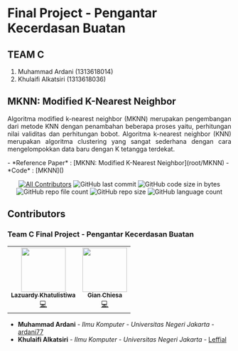 # Final Project - Pengantar Kecerdasan Buatan

## TEAM C

 1. Muhammad Ardani     (1313618014)
 2. Khulaifi Alkatsiri  (1313618036)

## MKNN: Modified K-Nearest Neighbor
<p align="justify">
      Algoritma modified k-nearest neighbor (MKNN) merupakan pengembangan dari metode KNN dengan penambahan beberapa proses yaitu, perhitungan nilai validitas dan perhitungan bobot. Algoritma k-nearest neighbor (KNN) merupakan algoritma clustering yang sangat sederhana dengan cara mengelompokkan data baru dengan K tetangga terdekat. 
</p>
- *Reference Paper* : [MKNN: Modified K-Nearest Neighbor](root/MKNN)
- *Code*            : [MKNN]()

<br>
<span align="center">

[![All Contributors](https://img.shields.io/badge/all_contributors-2-orange.svg?style=flat-square)](#contributors-)
![GitHub last commit](https://img.shields.io/github/last-commit/FinalProject-PengantarKecerdasanBuatan/Weka)
![GitHub code size in bytes](https://img.shields.io/github/languages/code-size/FinalProject-PengantarKecerdasanBuatan/Weka)
![GitHub repo file count](https://img.shields.io/github/directory-file-count/FinalProject-PengantarKecerdasanbuatan/Weka)
![GitHub repo size](https://img.shields.io/github/repo-size/FinalProject-PengantarKecerdasanbuatan/Weka?color=white)
![GitHub language count](https://img.shields.io/github/languages/count/FinalProject-PengantarKecerdasanbuatan/Weka?color=purple)

</span>


## Contributors
### Team C Final Project - Pengantar Kecerdasan Buatan
<!-- ALL-CONTRIBUTORS-LIST:START - Do not remove or modify this section -->
<!-- prettier-ignore-start -->
<!-- markdownlint-disable -->
<table>
  <tr>
    <td align="center"><a href="https://github.com/ardani77"><img src="https://avatars3.githubusercontent.com/" width="100px;" alt=""/><br /><sub><b>Lazuardy Khatulistiwa</b></sub></a><br /><a href="" title="Code">💻</a></td>
    <td align="center"><a href="https://github.com/Leffial"><img src="https://avatars3.githubusercontent.com/" width="100px;" alt=""/><br /><sub><b>Gian Chiesa</b></sub></a><br /><a href="" title="Code">💻</a></td>
  </tr>
</table>

<!-- markdownlint-enable -->
<!-- prettier-ignore-end -->
<!-- ALL-CONTRIBUTORS-LIST:END -->
- **Muhammad Ardani**    - *Ilmu Komputer - Universitas Negeri Jakarta* - [ardani77](https://github.com/ardani77)
- **Khulaifi Alkatsiri** - *Ilmu Komputer - Universitas Negeri Jakarta* - [Leffial](https://github.com/Leffial)
